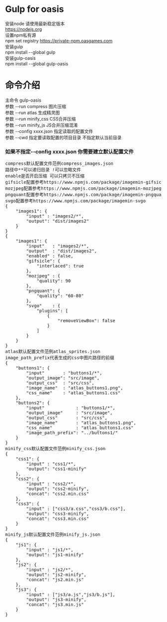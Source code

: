 # Gulp for oasis

安装node 请使用最新稳定版本  
https://nodejs.org  
设置npm私有源  
npm set registry https://private-npm.oasgames.com  
安装gulp  
npm install --global gulp  
安装gulp-oasis  
npm install --global gulp-oasis

# 命令介绍  
主命令 gulp-oasis  
参数 --run compress 图片压缩  
参数 --run atlas 生成精灵图  
参数 --run minify_css CSS合并压缩  
参数 --run minify_js JS合并压缩混淆  
参数 --config xxxx.json 指定读取的配置文件  
参数 --cwd 指定要读取配置的项目目录 不指定默认当前目录

### 如果不指定--config xxxx.json 你需要建立默认配置文件
<pre>
compress默认配置文件范例compress_images.json
路径中**可以递归目录 !可以忽略文件
enable是否开启压缩 可以只拷贝不压缩
gifsicle配置参考https://www.npmjs.com/package/imagemin-gifsicle
mozjpeg配置参考https://www.npmjs.com/package/imagemin-mozjpeg
pngquant配置参考https://www.npmjs.com/package/imagemin-pngquant
svgo配置参考https://www.npmjs.com/package/imagemin-svgo
{
    "images1": {
        "input" : "images2/*",
        "output": "dist/images2"
    }
}
{
    "images1": {
        "input"   : "images2/*",
        "output"  : "dist/images2",
        "enabled" : false,
        "gifsicle": {
            "interlaced": true
        },
        "mozjpeg" : {
            "quality": 90
        },
        "pngquant": {
            "quality": "60-80"
        },
        "svgo"    : {
            "plugins": [
                {
                    "removeViewBox": false
                }
            ]
        }
    }
}
atlas默认配置文件范例atlas_sprites.json
image_path_prefix代表生成的css中图片路径的前缀
{
    "buttons1": {
        "input"       : "buttons1/*",
        "output_image": "src/image",
        "output_css"  : "src/css",
        "image_name"  : "atlas_buttons1.png",
        "css_name"    : "atlas_buttons1.css"
    },
    "buttons2": {
        "input"            : "buttons1/*",
        "output_image"     : "src/image",
        "output_css"       : "src/css",
        "image_name"       : "atlas_buttons1.png",
        "css_name"         : "atlas_buttons1.css"
        "image_path_prefix": "../buttons1/"
    }
}
minify_css默认配置文件范例minify_css.json
{
    "css1": {
        "input" : "css1/*",
        "output": "css1-minify"
    },
    "css2": {
        "input" : "css2/*",
        "output": "css2-minify",
        "concat": "css2.min.css"
    },
    "css3": {
        "input" : ["css3/a.css","css3/b.css"],
        "output": "css3-minify",
        "concat": "css3.min.css"
    }
}
minify_js默认配置文件范例minify_js.json
{
    "js1": {
        "input" : "js1/*",
        "output": "js1-minify"
    },
    "js2": {
        "input" : "js2/*",
        "output": "js2-minify",
        "concat": "js2.min.js"
    },
    "js3": {
        "input" : ["js3/a.js","js3/b.js"],
        "output": "js3-minify",
        "concat": "js3.min.js"
    }
}
</pre>
